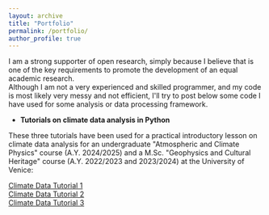 ```yaml
---
layout: archive
title: "Portfolio"
permalink: /portfolio/
author_profile: true
---
```


I am a strong supporter of open research, simply because I believe that is one of the key requirements to promote the development of an equal academic research. \
Although I am not a very experienced and skilled programmer, and my code is most likely very messy and not efficient, I'll try to post below some code I have used for some analysis or data processing framework.  

- **Tutorials on climate data analysis in Python**

These three tutorials have been used for a practical introductory lesson on climate data analysis for an undergraduate "Atmospheric and Climate Physics" course (A.Y. 2024/2025) and a M.Sc. "Geophysics and Cultural Heritage" course (A.Y. 2022/2023 and 2023/2024) at the University of Venice:

[Climate Data Tutorial 1](/assets/portfolio/Climate_Data_Lesson_Part1.ipynb) \
[Climate Data Tutorial 2](/assets/portfolio/Climate_Data_Lesson_Part2.ipynb) \
[Climate Data Tutorial 3](/assets/portfolio/Climate_Data_Lesson_Part3.ipynb)

